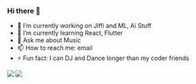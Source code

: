 ### Hi there 👋

- 🔭 I’m currently working on Jiffi and ML, Ai Stuff
- 🌱 I’m currently learning React, Flutter
- 💬 Ask me about Music
- 📫 How to reach me: email
- ⚡ Fun fact: I can DJ and Dance longer than my coder friends

<a href="https://github.com/nsanirudh">
  <img align="left" src="https://github-readme-stats.vercel.app/api/top-langs/?username=nsanirudh&title_color=ffffff&text_color=ffffff&bg_color=0F2027" />
</a>
<a href="https://github.com/nsanirudh">
  <img align="left" src="https://github-readme-stats.vercel.app/api?username=nsanirudh&&show_icons=true&title_color=ffffff&icon_color=ffffff&text_color=ffffff&bg_color=0F2027" />
</a>
